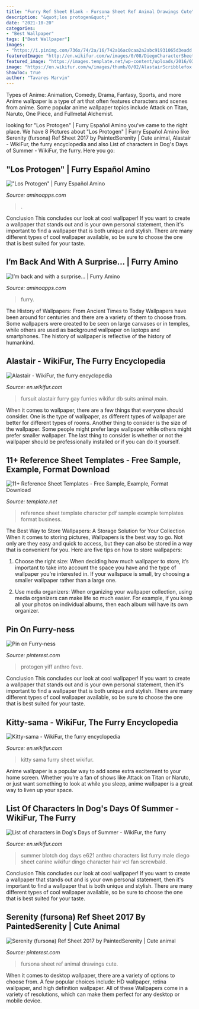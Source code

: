 ```yaml
---
title: "Furry Ref Sheet Blank - Fursona Sheet Ref Animal Drawings Cute"
description: "&quot;los protogen&quot;"
date: "2021-10-20"
categories:
- "Best Wallpaper"
tags: ["Best Wallpaper"]
images:
- "https://i.pinimg.com/736x/74/2a/16/742a16ac0caa2a2abc91931065d3eadd.jpg"
featuredImage: "http://en.wikifur.com/w/images/0/08/DiegoCharacterSheet.jpg"
featured_image: "https://images.template.net/wp-content/uploads/2016/03/14095419/Character-Reference-Sheet-Free-PDF-Template-Download-.jpeg"
image: "https://en.wikifur.com/w/images/thumb/0/02/AlastairScribblefox.jpg/800px-AlastairScribblefox.jpg"
ShowToc: true
author: "Tavares Marvin"
---
```



Types of Anime: Animation, Comedy, Drama, Fantasy, Sports, and more
Anime wallpaper is a type of art that often features characters and scenes from anime. Some popular anime wallpaper topics include Attack on Titan, Naruto, One Piece, and Fullmetal Alchemist.

	

		
looking for &quot;Los Protogen&quot; | Furry Español Amino you've came to the right place. We have 8 Pictures about &quot;Los Protogen&quot; | Furry Español Amino like Serenity (fursona) Ref Sheet 2017 by PaintedSerenity | Cute animal, Alastair - WikiFur, the furry encyclopedia and also List of characters in Dog&#039;s Days of Summer - WikiFur, the furry. Here you go:
		
    
## &quot;Los Protogen&quot; | Furry Español Amino

<img loading=lazy src="https://pm1.narvii.com/6462/3303761b0efe4cffb6639360725f6984d813dae3_hq.jpg" onerror="this.onerror=null;this.src='https://tse2.mm.bing.net/th?id=OIP.SGDEdrGi5VBC6GpTeGKy4QHaNK&amp;pid=15.1';" alt="&quot;Los Protogen&quot; | Furry Español Amino">

_Source: aminoapps.com_

>. 

	

Conclusion
This concludes our look at cool wallpaper! If you want to create a wallpaper that stands out and is your own personal statement, then it's important to find a wallpaper that is both unique and stylish. There are many different types of cool wallpaper available, so be sure to choose the one that is best suited for your taste.

    
## I’m Back And With A Surprise... | Furry Amino

<img loading=lazy src="http://pm1.narvii.com/7353/bc854ec6f454ab7daa41cdb0f7ab88ef0e13bd2br1-1536-2048v2_uhq.jpg" onerror="this.onerror=null;this.src='https://tse4.mm.bing.net/th?id=OIP.q85SwxSBJ18Nnw7uQE640gHaJ4&amp;pid=15.1';" alt="I’m back and with a surprise... | Furry Amino">

_Source: aminoapps.com_

>furry. 

	

The History of Wallpapers: From Ancient Times to Today
Wallpapers have been around for centuries and there are a variety of them to choose from. Some wallpapers were created to be seen on large canvases or in temples, while others are used as background wallpaper on laptops and smartphones. The history of wallpaper is reflective of the history of humankind.

    
## Alastair - WikiFur, The Furry Encyclopedia

<img loading=lazy src="https://en.wikifur.com/w/images/thumb/0/02/AlastairScribblefox.jpg/800px-AlastairScribblefox.jpg" onerror="this.onerror=null;this.src='https://tse2.mm.bing.net/th?id=OIP.4PnSwBXkOK7RlrOItEziTQHaFj&amp;pid=15.1';" alt="Alastair - WikiFur, the furry encyclopedia">

_Source: en.wikifur.com_

>fursuit alastair furry gay furries wikifur db suits animal main. 

	

When it comes to wallpaper, there are a few things that everyone should consider. One is the type of wallpaper, as different types of wallpaper are better for different types of rooms. Another thing to consider is the size of the wallpaper. Some people might prefer large wallpaper while others might prefer smaller wallpaper. The last thing to consider is whether or not the wallpaper should be professionally installed or if you can do it yourself.

    
## 11+ Reference Sheet Templates - Free Sample, Example, Format Download

<img loading=lazy src="https://images.template.net/wp-content/uploads/2016/03/14095419/Character-Reference-Sheet-Free-PDF-Template-Download-.jpeg" onerror="this.onerror=null;this.src='https://tse4.mm.bing.net/th?id=OIP.GtFnb2Jg2G6O2oi4YtRnOwHaGV&amp;pid=15.1';" alt="11+ Reference Sheet Templates - Free Sample, Example, Format Download">

_Source: template.net_

>reference sheet template character pdf sample example templates format business. 

	

The Best Way to Store Wallpapers: A Storage Solution for Your Collection
When it comes to storing pictures, Wallpapers is the best way to go. Not only are they easy and quick to access, but they can also be stored in a way that is convenient for you. Here are five tips on how to store wallpapers:
1) Choose the right size: When deciding how much wallpaper to store, it’s important to take into account the space you have and the type of wallpaper you’re interested in. If your wallspace is small, try choosing a smaller wallpaper rather than a large one.

2) Use media organizers: When organizing your wallpaper collection, using media organizers can make life so much easier. For example, if you keep all your photos on individual albums, then each album will have its own organizer.

    
## Pin On Furry-ness

<img loading=lazy src="https://i.pinimg.com/736x/74/2a/16/742a16ac0caa2a2abc91931065d3eadd.jpg" onerror="this.onerror=null;this.src='https://tse1.mm.bing.net/th?id=OIP.vxg1bW_4COLZLL0mcX1UogHaHa&amp;pid=15.1';" alt="Pin on Furry-ness">

_Source: pinterest.com_

>protogen yiff anthro feve. 

	

Conclusion
This concludes our look at cool wallpaper! If you want to create a wallpaper that stands out and is your own personal statement, then it's important to find a wallpaper that is both unique and stylish. There are many different types of cool wallpaper available, so be sure to choose the one that is best suited for your taste.

    
## Kitty-sama - WikiFur, The Furry Encyclopedia

<img loading=lazy src="http://en.wikifur.com/w/images/thumb/9/99/Kitty-samaREF_copy.png/783px-Kitty-samaREF_copy.png" onerror="this.onerror=null;this.src='https://tse4.mm.bing.net/th?id=OIP.0o0dMzqevWV1qLkZs6jnXQHaFq&amp;pid=15.1';" alt="Kitty-sama - WikiFur, the furry encyclopedia">

_Source: en.wikifur.com_

>kitty sama furry sheet wikifur. 

	

Anime wallpaper is a popular way to add some extra excitement to your home screen. Whether you’re a fan of shows like Attack on Titan or Naruto, or just want something to look at while you sleep, anime wallpaper is a great way to liven up your space.

    
## List Of Characters In Dog&#039;s Days Of Summer - WikiFur, The Furry

<img loading=lazy src="http://en.wikifur.com/w/images/0/08/DiegoCharacterSheet.jpg" onerror="this.onerror=null;this.src='https://tse3.mm.bing.net/th?id=OIP.YzQuSgXlGxHt2cG_jQ-rlAHaFj&amp;pid=15.1';" alt="List of characters in Dog&#039;s Days of Summer - WikiFur, the furry">

_Source: en.wikifur.com_

>summer blotch dog days e621 anthro characters list furry male diego sheet canine wikifur dingo character hair vcl fan screwbald. 

	

Conclusion
This concludes our look at cool wallpaper! If you want to create a wallpaper that stands out and is your own personal statement, then it's important to find a wallpaper that is both unique and stylish. There are many different types of cool wallpaper available, so be sure to choose the one that is best suited for your taste.

    
## Serenity (fursona) Ref Sheet 2017 By PaintedSerenity | Cute Animal

<img loading=lazy src="https://i.pinimg.com/736x/81/b8/00/81b800c63c0189bd21f760700e92e816.jpg" onerror="this.onerror=null;this.src='https://tse3.mm.bing.net/th?id=OIP.hSK-xeMFIstdsgFdts1c7QHaFR&amp;pid=15.1';" alt="Serenity (fursona) Ref Sheet 2017 by PaintedSerenity | Cute animal">

_Source: pinterest.com_

>fursona sheet ref animal drawings cute. 

	

When it comes to desktop wallpaper, there are a variety of options to choose from. A few popular choices include: HD wallpaper, retina wallpaper, and high definition wallpaper. All of these Wallpapers come in a variety of resolutions, which can make them perfect for any desktop or mobile device. 

